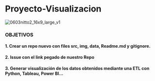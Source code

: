# Proyecto-Visualizacion

![0603nitto2_16x9_large_v1](https://user-images.githubusercontent.com/114666478/203105887-fe19470d-abbd-4446-82e8-7ea0a91288ee.jpg)

### OBJETIVOS

#### 1. Crear un repo nuevo con files src, img, data, Readme.md y gitignore.

#### 2. Issue con el link pegado de nuestro Repo

#### 3. Generar visualización de los datos obtenidos mediante una ETL con Python, Tableau, Power BI...


